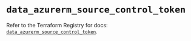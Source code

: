 # `data_azurerm_source_control_token`

Refer to the Terraform Registry for docs: [`data_azurerm_source_control_token`](https://registry.terraform.io/providers/hashicorp/azurerm/3.98.0/docs/data-sources/source_control_token).
